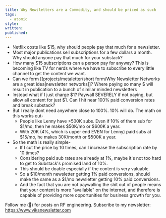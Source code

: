 ```yaml
---
title: Why Newsletters are a Commodity, and should be priced as such
tags:
  - atomic
style: 
written: 
published:
---
```

- Netflix costs like $15, why should people pay that much for a newsletter.
- Most major publications sell subscriptions for a few dollars a month. Why should anyone pay that much for your substack?
- How many $15 subscriptions can a person pay for anyway? This is becoming like TV for nerds where we have to subscribe to every little channel to get the content we want.
- Can we form [[projects/metaletter/short form/Why Newsletter Networks are a great idea|newsletter networks]]? Where paying so many $ will result in publication to a bunch of similar minded newsletters
- Instead what if I just charge $1? Paywall SEVERELY if not paying, but allow all content for just $1. Can I hit near 100% paid conversion rates and break substack?
- But I really dont need anywhere close to 100%. 10% will do. The math on this works out-
	- People like Lenny have >500K subs. Even if 10% of them sub for $1/mo, then he makes $50K/mo or $600K a year.
	- With 20K (4%, which is upper end EVEN for Lenny) paid subs at $15/mo, he makes 30K/month or $500K a year.
- So the math is really simple-
	- If I cut the price by 10 times, can I increase the subscription rate by 10 times?
	- Considering paid sub rates are already at 1%, maybe it's not too hard to get to Substack's promised land of 10%.
	- This should be doable especially if the content is very valuable.
	- So a $10/month newsletter getting 1% paid conversions, should make the same as a $1/mo newsletter getting 10% paid conversions.
	- And the fact that you are not paywalling the shit out of people means that your content is more "available" on the internet, and therefore is capable of providing more opportunities for business growth for you.

Follow me (🔔) for posts on RF engineering.
Subscribe to my newsletter: https://www.viksnewsletter.com